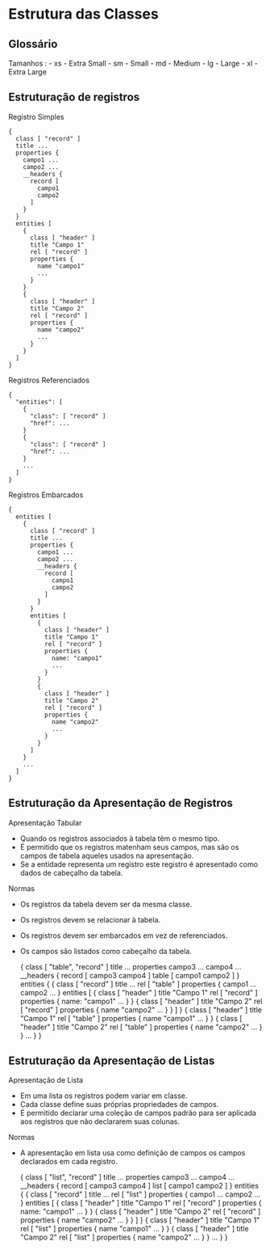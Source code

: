 ﻿Estrutura das Classes 
=====================

Glossário
---------

Tamanhos
:   -   xs - Extra Small
    -   sm - Small
    -   md - Medium
    -   lg - Large
    -   xl - Extra Large

Estruturação de registros
-------------------------

Registro Simples

    {
      class [ "record" ]
      title ...
      properties {
        campo1 ...
        campo2 ...
        __headers {
          record [
            campo1
            campo2
          ]
        }
      }
      entities [
        {
          class [ "header" ]
          title "Campo 1"
          rel [ "record" ]
          properties {
            name "campo1"
            ...
          }
        }
        {
          class [ "header" ]
          title "Campo 2"
          rel [ "record" ]
          properties {
            name "campo2"
            ...
          }
        }
      ]
    }

Registros Referenciados

    {
      "entities": [
        {
          "class": [ "record" ]
          "href": ...
        }
        {
          "class": [ "record" ]
          "href": ...
        }
        ...
      ]
    }

Registros Embarcados

    {
      entities [
        {
          class [ "record" ]
          title ...
          properties {
            campo1 ...
            campo2 ...
            __headers {
              record [
                campo1
                campo2
              ]
            }
          }
          entities [
            {
              class [ "header" ]
              title "Campo 1"
              rel [ "record" ]
              properties {
                name: "campo1"
                ...
              }
            }
            {
              class [ "header" ]
              title "Campo 2"
              rel [ "record" ]
              properties {
                name "campo2"
                ...
              }
            }
          ]
        }
        ...
      ]
    }

Estruturação da Apresentação de Registros
-----------------------------------------

Apresentação Tabular  

-   Quando os registros associados à tabela têm o mesmo tipo.
-   É permitido que os registros matenham seus campos, mas são os campos de tabela aqueles usados na apresentação.
-   Se a entidade representa um registro este registro é apresentado como dados de cabeçalho da tabela.

Normas

-   Os registros da tabela devem ser da mesma classe.
-   Os registros devem se relacionar à tabela.
-   Os registros devem ser embarcados em vez de referenciados.
-   Os campos são listados como cabeçalho da tabela.

    {
      class [ "table", "record" ]
      title ...
      properties
        campo3 ...
        campo4 ...
        __headers {
          record [
            campo3
            campo4
          ]
          table [
            campo1
            campo2
          ]
        }
      entities {
        {
          class [ "record" ]
          title ...
          rel [ "table" ]
          properties {
            campo1 ...
            campo2 ...
          }
          entities [
            {
              class [ "header" ]
              title "Campo 1"
              rel [ "record" ]
              properties {
                name: "campo1"
                ...
              }
            }
            {
              class [ "header" ]
              title "Campo 2"
              rel [ "record" ]
              properties {
                name "campo2"
                ...
              }
            }
          ]
        }
        {
          class [ "header" ]
          title "Campo 1"
          rel [ "table" ]
          properties {
            name "campo1"
            ...
          }
        }
        {
          class [ "header" ]
          title "Campo 2"
          rel [ "table" ]
          properties {
            name "campo2"
            ...
          }
        }
        ...
      }
    }
    
Estruturação da Apresentação de Listas
--------------------------------------

Apresentação de Lista

-   Em uma lista os registros podem variar em classe.
-   Cada classe define suas próprias propriedades de campos.
-   É permitido declarar uma coleção de campos padrão para ser aplicada aos registros que não
    declararem suas colunas.

Normas

-   A apresentação em lista usa como definição de campos os campos declarados em cada registro.

    {
      class [ "list", "record" ]
      title ...
      properties
        campo3 ...
        campo4 ...
        __headers {
          record [
            campo3
            campo4
          ]
          list [
            campo1
            campo2
          ]
        }
      entities {
        {
          class [ "record" ]
          title ...
          rel [ "list" ]
          properties {
            campo1 ...
            campo2 ...
          }
          entities [
            {
              class [ "header" ]
              title "Campo 1"
              rel [ "record" ]
              properties {
                name: "campo1"
                ...
              }
            }
            {
              class [ "header" ]
              title "Campo 2"
              rel [ "record" ]
              properties {
                name "campo2"
                ...
              }
            }
          ]
        }
        {
          class [ "header" ]
          title "Campo 1"
          rel [ "list" ]
          properties {
            name "campo1"
            ...
          }
        }
        {
          class [ "header" ]
          title "Campo 2"
          rel [ "list" ]
          properties {
            name "campo2"
            ...
          }
        }
        ...
      }
    }
